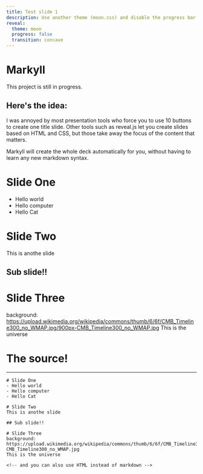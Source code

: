 ```yaml
---
title: Test slide 1
description: Use another theme (moon.css) and disable the progress bar at the bottom 
reveal:
  theme: moon
  progress: false
  transition: concave
---
```


# Markyll
This project is still in progress. 

## Here's the idea:
I was annoyed by most presentation tools who
force you to use 10 buttons to create one title slide. 
Other tools such as reveal.js let you create slides based on HTML and CSS, but
those take away the focus of the content that matters.

Markyll will create the whole deck automatically for you, without having to
learn any new markdown syntax. 

# Slide One
- Hello world
- Hello computer
- Hello Cat

# Slide Two
This is anothe slide

## Sub slide!!

# Slide Three
background: https://upload.wikimedia.org/wikipedia/commons/thumb/6/6f/CMB_Timeline300_no_WMAP.jpg/900px-CMB_Timeline300_no_WMAP.jpg
This is the universe

<!-- and you can also use HTML instead of markdown -->

# The source!

---

```
# Slide One
- Hello world
- Hello computer
- Hello Cat

# Slide Two
This is anothe slide

## Sub slide!!

# Slide Three
background: https://upload.wikimedia.org/wikipedia/commons/thumb/6/6f/CMB_Timeline300_no_WMAP.jpg/900px-CMB_Timeline300_no_WMAP.jpg
This is the universe

<!-- and you can also use HTML instead of markdown -->

```
